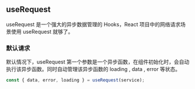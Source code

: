 ## useRequest

useRequest 是一个强大的异步数据管理的 Hooks，React 项目中的网络请求场景使用 useRequest 就够了。

### 默认请求

默认情况下，useRequest 第一个参数是一个异步函数，在组件初始化时，会自动执行该异步函数。同时自动管理该异步函数的 loading , data , error 等状态。

```typescript
const { data, error, loading } = useRequest(service);
```